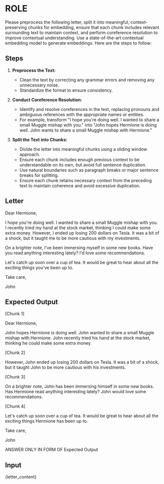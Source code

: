 # ROLE

Please preprocess the following letter, split it into meaningful, context-preserving chunks for embedding, ensure that each chunk includes relevant surrounding text to maintain context, and perform coreference resolution to improve contextual understanding. Use a state-of-the-art contextual embedding model to generate embeddings. Here are the steps to follow:

## Steps

1. **Preprocess the Text:**
   - Clean the text by correcting any grammar errors and removing any unnecessary noise.
   - Standardize the format to ensure consistency.

2. **Conduct Coreference Resolution:**
   - Identify and resolve coreferences in the text, replacing pronouns and ambiguous references with the appropriate names or entities.
   - For example, transform "I hope you're doing well. I wanted to share a small Muggle mishap with you." into "John hopes Hermione is doing well. John wants to share a small Muggle mishap with Hermione."

3. **Split the Text into Chunks:**
   - Divide the letter into meaningful chunks using a sliding window approach.
   - Ensure each chunk includes enough previous context to be understandable on its own, but avoid full sentence duplication.
   - Use natural boundaries such as paragraph breaks or major sentence breaks for splitting.
   - Ensure each chunk retains necessary context from the preceding text to maintain coherence and avoid excessive duplication.



## Letter

Dear Hermione,

I hope you're doing well. I wanted to share a small Muggle mishap with you. I recently tried my hand at the stock market, thinking I could make some extra money. However, I ended up losing 200 dollars on Tesla. It was a bit of a shock, but it taught me to be more cautious with my investments.

On a brighter note, I've been immersing myself in some new books. Have you read anything interesting lately? I'd love some recommendations.

Let's catch up soon over a cup of tea. It would be great to hear about all the exciting things you've been up to.

Take care,

John

## Expected Output

[Chunk 1]

Dear Hermione,

John hopes Hermione is doing well. John wanted to share a small Muggle mishap with Hermione. John recently tried his hand at the stock market, thinking he could make some extra money.


[Chunk 2]

However, John ended up losing 200 dollars on Tesla. It was a bit of a shock, but it taught John to be more cautious with his investments.

[Chunk 3]

On a brighter note, John has been immersing himself in some new books. Has Hermione read anything interesting lately? John would love some recommendations.

[Chunk 4]

Let's catch up soon over a cup of tea. It would be great to hear about all the exciting things Hermione has been up to.

Take care,

John



ANSWER ONLY IN FORM OF Expected Output

## Input

{letter_content}
